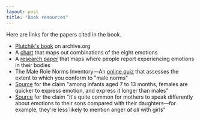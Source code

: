 ```yaml
---
layout: post
title: "Book resources"
---
```


Here are links for the papers cited in the book.


- [Plutchik's book](https://archive.org/details/emotionpsychoevo0000plut/page/n3/mode/2up) on archive.org
- A [chart](http://micco.se/wp-content/uploads/2009/12/Robert-Plutchiks-PSYCHOEVOLUTIONARY-THEORY-OF-BASIC-EMOTIONS-.pdf) that maps out combinations of the eight emotions  
- A [research paper](https://www.pnas.org/doi/full/10.1073/pnas.1321664111) that maps where people report experiencing emotions in their bodies 
- The Male Role Norms Inventory—An [online quiz](https://akron.qualtrics.com/jfe/form/SV_2oBbBFGeFFAETOJ) that assesses the extent to which you conform to "male norms" 
- [Source](https://psycnet.apa.org/record/2008-05664-011) for the claim "among infants aged 7 to 13 months, females are quicker to express emotion, and express it longer than males"
- [Source](https://link.springer.com/article/10.1007/BF00288079) for the claim "it's quite common for mothers to speak differently about emotions to their sons compared with their daughters—for example, they're less likely to mention anger _at all_ with girls"
